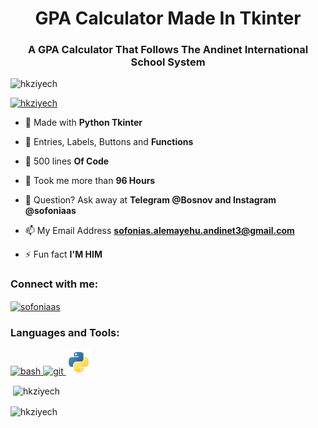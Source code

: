 <h1 align="center">GPA Calculator Made In Tkinter</h1>
<h3 align="center">A GPA Calculator That Follows The Andinet International School System</h3>

<p align="left"> <img src="https://komarev.com/ghpvc/?username=hkziyech&label=Profile%20views&color=0e75b6&style=flat" alt="hkziyech" /> </p>

<p align="left"> <a href="https://github.com/ryo-ma/github-profile-trophy"><img src="https://github-profile-trophy.vercel.app/?username=hkziyech" alt="hkziyech" /></a> </p>



- 🔭 Made with **Python Tkinter**

- 🌱 Entries, Labels, Buttons and **Functions**

- 👯 500 lines **Of Code**

- 🤝 Took me more than **96 Hours**

- 💬 Question? Ask away at **Telegram @Bosnov and Instagram @sofoniaas**

- 📫 My Email Address **sofonias.alemayehu.andinet3@gmail.com**

- ⚡ Fun fact **I'M HIM**

<h3 align="left">Connect with me:</h3>
<p align="left">

<a href="https://instagram.com/sofoniaas" target="blank"><img align="center" src="https://raw.githubusercontent.com/rahuldkjain/github-profile-readme-generator/master/src/images/icons/Social/instagram.svg" alt="sofoniaas" height="30" width="40" /></a>
</p>

<h3 align="left">Languages and Tools:</h3>
<p align="left"> <a href="https://www.gnu.org/software/bash/" target="_blank" rel="noreferrer"> <img src="https://www.vectorlogo.zone/logos/gnu_bash/gnu_bash-icon.svg" alt="bash" width="40" height="40"/>  </a> <a href="https://git-scm.com/" target="_blank" rel="noreferrer"> <img src="https://www.vectorlogo.zone/logos/git-scm/git-scm-icon.svg" alt="git" width="40" height="40"/> </a> <a href="https://www.python.org" target="_blank" rel="noreferrer"> <img src="https://raw.githubusercontent.com/devicons/devicon/master/icons/python/python-original.svg" alt="python" width="40" height="40"/> </a> </p>

<p>&nbsp;<img align="center" src="https://github-readme-stats.vercel.app/api?username=hkziyech&show_icons=true&locale=en" alt="hkziyech" /></p>

<p><img align="center" src="https://github-readme-streak-stats.herokuapp.com/?user=hkziyech&" alt="hkziyech" /></p>
